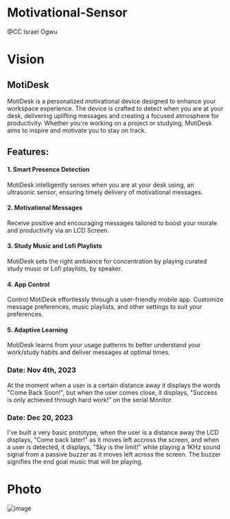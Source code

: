 # Motivational-Sensor
@CC Israel Ogwu

# Vision

## MotiDesk

MotiDesk is a personalized motivational device designed to enhance your workspace experience. The device is crafted to detect when you are at your desk, delivering uplifting messages and creating a focused atmosphere for productivity. Whether you're working on a project or studying, MotiDesk aims to inspire and motivate you to stay on track.

## Features:
#### 1. Smart Presence Detection
MotiDesk intelligently senses when you are at your desk using, an ultrasonic sensor, ensuring timely delivery of motivational messages.
#### 2. Motivational Messages
Receive positive and encouraging messages tailored to boost your morale and productivity via an LCD Screen.
#### 3. Study Music and Lofi Playlists
MotiDesk sets the right ambiance for concentration by playing curated study music or Lofi playlists, by speaker.
#### 4. App Control
Control MotiDesk effortlessly through a user-friendly mobile app.
Customize message preferences, music playlists, and other settings to suit your preferences.
#### 5. Adaptive Learning
MotiDesk learns from your usage patterns to better understand your work/study habits and deliver messages at optimal times.

### Date: Nov 4th, 2023

At the moment when a user is a certain distance away it displays the words "Come Back Soon!", but when the user comes close, it displays, "Success is only achieved through hard work!" on the serial Monitor. 

### Date: Dec 20, 2023
I've built a very basic prototype, when the user is a distance away the LCD displays, "Come back later!" as it moves left accross the screen, and when a user is detected, it displays, "Sky is the limit!" while playing a 1KHz sound signal from a passive buzzer as it moves left across the screen. The buzzer signifies the end goal music that will be playing. 

# Photo

![image](https://github.com/israelo19/Motivational-Sensor/assets/57731260/8a3a8c93-04e6-4f5e-bd59-81492bc1af91)

